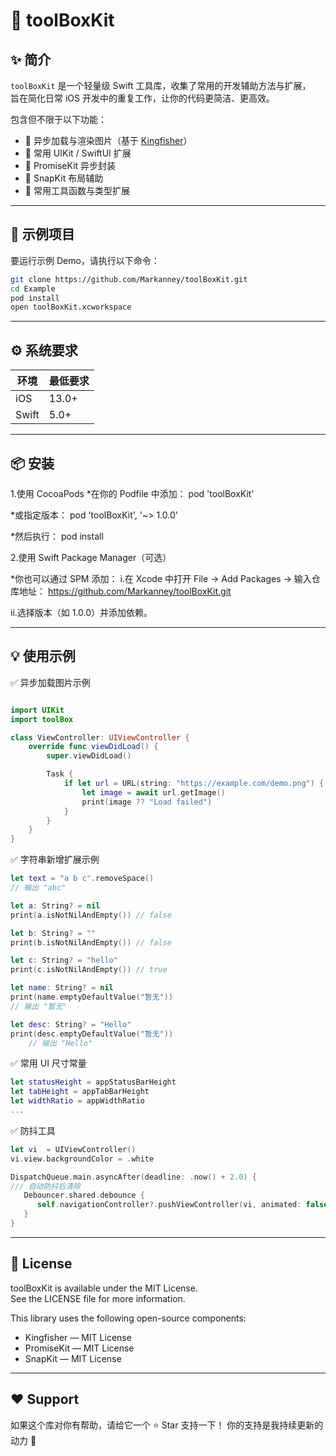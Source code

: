 # 🧰 toolBoxKit

## ✨ 简介

`toolBoxKit` 是一个轻量级 Swift 工具库，收集了常用的开发辅助方法与扩展，  
旨在简化日常 iOS 开发中的重复工作，让你的代码更简洁、更高效。  

包含但不限于以下功能：

- 🚀 异步加载与渲染图片（基于 [Kingfisher](https://github.com/onevcat/Kingfisher)）
- 🎨 常用 UIKit / SwiftUI 扩展
- 🧩 PromiseKit 异步封装
- 📐 SnapKit 布局辅助
- 💬 常用工具函数与类型扩展

---

## 🧪 示例项目

要运行示例 Demo，请执行以下命令：

```bash
git clone https://github.com/Markanney/toolBoxKit.git
cd Example
pod install
open toolBoxKit.xcworkspace

```

---

## ⚙️ 系统要求
|环境|最低要求|
|---|---|
|iOS|13.0+|
|Swift|5.0+|

---

## 📦 安装
1.使用 CocoaPods
*在你的 Podfile 中添加：
pod 'toolBoxKit'

*或指定版本：
pod 'toolBoxKit', '~> 1.0.0'

*然后执行：
pod install

2.使用 Swift Package Manager（可选）

*你也可以通过 SPM 添加：
i.在 Xcode 中打开
File → Add Packages → 输入仓库地址：
https://github.com/Markanney/toolBoxKit.git

ii.选择版本（如 1.0.0）并添加依赖。

---

## 💡 使用示例
✅ 异步加载图片示例

```swift

import UIKit
import toolBox

class ViewController: UIViewController {
    override func viewDidLoad() {
        super.viewDidLoad()

        Task {
            if let url = URL(string: "https://example.com/demo.png") {
                let image = await url.getImage()
                print(image ?? "Load failed")
            }
        }
    }
}

```

✅ 字符串新增扩展示例

```swift
let text = "a b c".removeSpace()
// 输出 "abc"

let a: String? = nil
print(a.isNotNilAndEmpty()) // false

let b: String? = ""
print(b.isNotNilAndEmpty()) // false

let c: String? = "hello"
print(c.isNotNilAndEmpty()) // true

let name: String? = nil
print(name.emptyDefaultValue("暂无")) 
// 输出 "暂无"

let desc: String? = "Hello"
print(desc.emptyDefaultValue("暂无"))
    // 输出 "Hello"
```

✅ 常用 UI 尺寸常量

```swift
let statusHeight = appStatusBarHeight
let tabHeight = appTabBarHeight
let widthRatio = appWidthRatio
...

```

✅ 防抖工具

```swift
let vi  = UIViewController()
vi.view.backgroundColor = .white

DispatchQueue.main.asyncAfter(deadline: .now() + 2.0) {
/// 自动防抖后清除
   Debouncer.shared.debounce {
      self.navigationController?.pushViewController(vi, animated: false)
   }
}
```

---

## 📜 License
toolBoxKit is available under the MIT License.  
See the LICENSE file for more information.  

This library uses the following open-source components:  
- Kingfisher — MIT License  
- PromiseKit — MIT License  
- SnapKit — MIT License

---

## ❤️ Support
如果这个库对你有帮助，请给它一个 ⭐️ Star 支持一下！
你的支持是我持续更新的动力 💪


